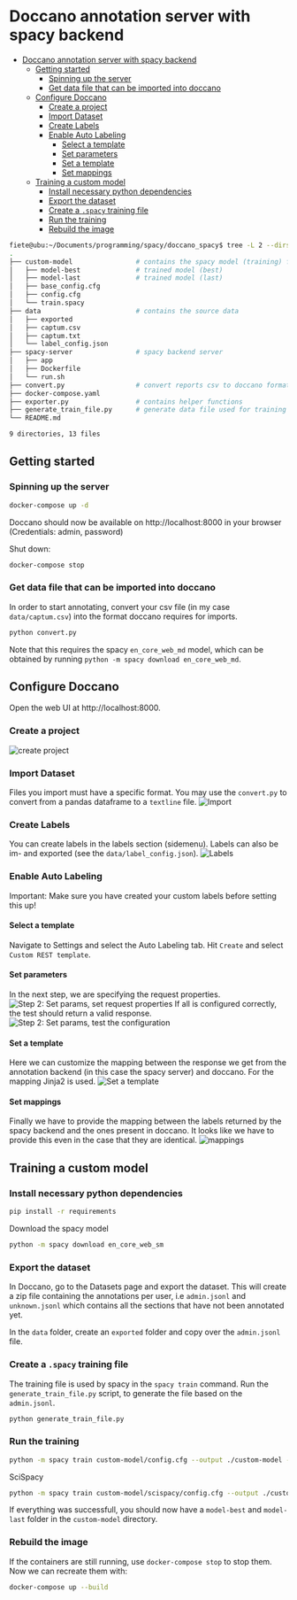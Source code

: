 # Doccano annotation server with spacy backend

- [Doccano annotation server with spacy backend](#doccano-annotation-server-with-spacy-backend)
  - [Getting started](#getting-started)
    - [Spinning up the server](#spinning-up-the-server)
    - [Get data file that can be imported into doccano](#get-data-file-that-can-be-imported-into-doccano)
  - [Configure Doccano](#configure-doccano)
    - [Create a project](#create-a-project)
    - [Import Dataset](#import-dataset)
    - [Create Labels](#create-labels)
    - [Enable Auto Labeling](#enable-auto-labeling)
      - [Select a template](#select-a-template)
      - [Set parameters](#set-parameters)
      - [Set a template](#set-a-template)
      - [Set mappings](#set-mappings)
  - [Training a custom model](#training-a-custom-model)
    - [Install necessary python dependencies](#install-necessary-python-dependencies)
    - [Export the dataset](#export-the-dataset)
    - [Create a `.spacy` training file](#create-a-spacy-training-file)
    - [Run the training](#run-the-training)
    - [Rebuild the image](#rebuild-the-image)

``` bash
fiete@ubu:~/Documents/programming/spacy/doccano_spacy$ tree -L 2 --dirsfirst
.
├── custom-model                # contains the spacy model (training) files
│   ├── model-best              # trained model (best)
│   ├── model-last              # trained model (last)
│   ├── base_config.cfg
│   ├── config.cfg
│   └── train.spacy
├── data                        # contains the source data
│   ├── exported
│   ├── captum.csv
│   ├── captum.txt
│   └── label_config.json
├── spacy-server                # spacy backend server
│   ├── app
│   ├── Dockerfile
│   └── run.sh
├── convert.py                  # convert reports csv to doccano format
├── docker-compose.yaml
├── exporter.py                 # contains helper functions
├── generate_train_file.py      # generate data file used for training spacy
└── README.md

9 directories, 13 files
```

## Getting started

### Spinning up the server
``` bash
docker-compose up -d
```
Doccano should now be available on http://localhost:8000 in your browser (Credentials: admin, password)

Shut down:
``` bash
docker-compose stop
```
### Get data file that can be imported into doccano
In order to start annotating, convert your csv file (in my case `data/captum.csv`) into the format doccano requires for imports.
``` bash
python convert.py
```
Note that this requires the spacy `en_core_web_md` model, which can be obtained by running `python -m spacy download en_core_web_md`.

## Configure Doccano
Open the web UI at http://localhost:8000.
### Create a project
![create project](docs/doccano_create_project.png)
### Import Dataset
Files you import must have a specific format. You may use the `convert.py` to convert from a pandas dataframe to a `textline` file.
![Import](docs/doccano_import_dataset.png)
### Create Labels
You can create labels in the labels section (sidemenu). Labels can also be im- and exported (see the `data/label_config.json`).
![Labels](docs/doccano_labels.png)

### Enable Auto Labeling
Important: Make sure you have created your custom labels before setting this up!

#### Select a template
Navigate to Settings and select the Auto Labeling tab. Hit `Create` and select `Custom REST template`.

#### Set parameters
In the next step, we are specifying the request properties.
![Step 2: Set params, set request properties](docs/doccano_automl_setparams_one.png)
If all is configured correctly, the test should return a valid response.
![Step 2: Set params, test the configuration](docs/doccano_automl_setparams_two.png)

#### Set a template
Here we can customize the mapping between the response we get from the annotation backend (in this case the spacy server) and doccano. For the mapping Jinja2 is used.
![Set a template](docs/doccano_automl_settemplate.png)

#### Set mappings
Finally we have to provide the mapping between the labels returned by the spacy backend and the ones present in doccano. It looks like we have to provide this even in the case that they are identical.
![mappings](docs/doccano_automl_setmappings.png)

## Training a custom model

### Install necessary python dependencies
``` bash
pip install -r requirements
```
Download the spacy model
``` bash
python -m spacy download en_core_web_sm
```
### Export the dataset
In Doccano, go to the Datasets page and export the dataset. This will create a zip file containing the annotations per user, i.e `admin.jsonl` and `unknown.jsonl` which contains all the sections that have not been annotated yet.

In the `data` folder, create an `exported` folder and copy over the `admin.jsonl` file.

### Create a `.spacy` training file
The training file is used by spacy in the `spacy train` command. Run the `generate_train_file.py` script, to generate the file based on the `admin.jsonl`.
``` bash
python generate_train_file.py
```

### Run the training
``` bash
python -m spacy train custom-model/config.cfg --output ./custom-model --paths.train ./custom-model/train.spacy --paths.dev ./custom-model/train.spacy
```
SciSpacy
``` bash
python -m spacy train custom-model/scispacy/config.cfg --output ./custom-model/scispacy/ --paths.train ./custom-model/train.spacy --paths.dev ./custom-model/train.spacy
```
If everything was successfull, you should now have a `model-best` and `model-last` folder in the `custom-model` directory.

### Rebuild the image
If the containers are still running, use `docker-compose stop` to stop them. Now we can recreate them with:
``` bash
docker-compose up --build
```
